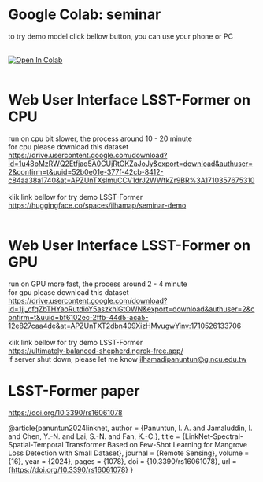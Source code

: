 # Google Colab: seminar
to try demo model click bellow button, you can use your phone or PC <br/><br/>

<a href="https://colab.research.google.com/github/ilham-ap/seminar/blob/main/seminar.ipynb" target="parent"><img src="https://colab.research.google.com/assets/colab-badge.svg" alt="Open In Colab"></a>
<br/>
<br/>

# Web User Interface LSST-Former on CPU
run on cpu bit slower, the process around 10 - 20 minute <br/>
for cpu please download this dataset https://drive.usercontent.google.com/download?id=1u48pMzRWQ2Etfjaq5A0CUjRtGKZaJoJy&export=download&authuser=2&confirm=t&uuid=52b0e01e-377f-42cb-8412-c84aa38a1740&at=APZUnTXslmuCCV1drJ2WWtkZr9BR%3A1710357675310 <br/><br/>
klik link bellow for try demo LSST-Former<br/>
https://huggingface.co/spaces/ilhamap/seminar-demo
<br/>
<br/>
# Web User Interface LSST-Former on GPU
run on GPU more fast, the process around 2 - 4 minute <br/>
for gpu please download this dataset https://drive.usercontent.google.com/download?id=1jj_cfqZbTHYaoRutdioY5aszkhlGtOWN&export=download&authuser=2&confirm=t&uuid=bf6102ec-2ffb-44d5-aca5-12e827caa4de&at=APZUnTXT2dbn409XizHMvugwYinv:1710526133706 <br/><br/>
klik link bellow for try demo LSST-Former<br/>
https://ultimately-balanced-shepherd.ngrok-free.app/ <br/> if server shut down, please let me know ilhamadipanuntun@g.ncu.edu.tw

# LSST-Former paper

https://doi.org/10.3390/rs16061078

@article{panuntun2024linknet,
  author    = {Panuntun, I. A. and Jamaluddin, I. and Chen, Y.-N. and Lai, S.-N. and Fan, K.-C.},
  title     = {LinkNet-Spectral-Spatial-Temporal Transformer Based on Few-Shot Learning for Mangrove Loss Detection with Small Dataset},
  journal   = {Remote Sensing},
  volume    = {16},
  year      = {2024},
  pages     = {1078},
  doi       = {10.3390/rs16061078},
  url       = {https://doi.org/10.3390/rs16061078}
}

